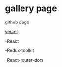 # gallery page

[github page](https://annadan1.github.io/gallery/)

[vercel](https://gallery-am8q4uha6-annadan1.vercel.app/gallery?_page=1&_limit=12)


-React

-Redux-toolkit

-React-router-dom
